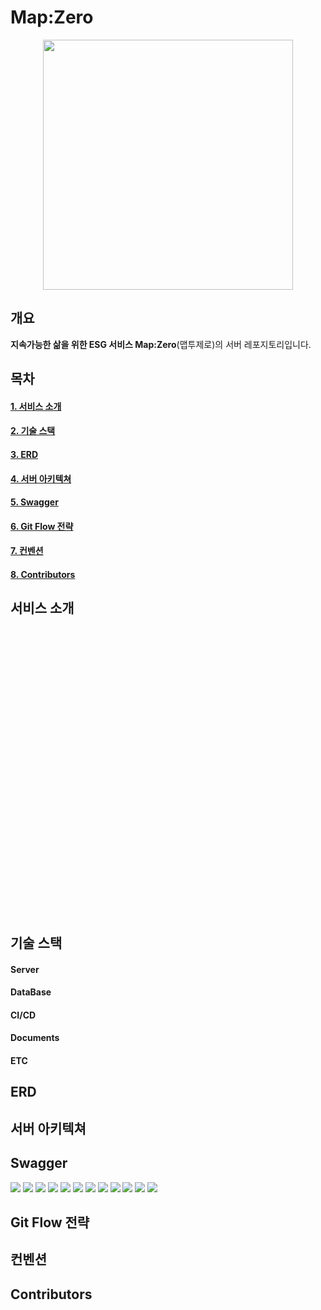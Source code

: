 # Map:Zero
<p align="center" ><img src= "https://github.com/team-ecolink/map2zero-backend/assets/85255237/f18c41b4-8b16-42de-91ec-0f769df2b1ed" width="400"/></p>

## 개요
**지속가능한 삶을 위한 ESG 서비스 Map:Zero**(맵투제로)의 서버 레포지토리입니다.

## 목차
#### [1. 서비스 소개](#서비스-소개)
#### [2. 기술 스택](#기술-스택)
#### [3. ERD](#erd)
#### [4. 서버 아키텍쳐](#서버-아키텍쳐)
#### [5. Swagger](#swagger)
#### [6. Git Flow 전략](#git-flow-전략)
#### [7. 컨벤션](#컨벤션)
#### [8. Contributors](#contributors)

## 서비스 소개
<!-- 담당: 최이주 -->

<br>
<br>
<br>
<br>
<br>
<br>
<br>
<br>
<br>
<br>
<br>
<br>
<br>
<br>
<br>
<br>
<br>
<br>
<br>
<br>
<br>
<br>
<br>
<br>
<br>
<br>
<br>

<!-- 담당: 최이주 -->
## 기술 스택
<!-- 담당: 이준표 -->

#### Server

#### DataBase

#### CI/CD

#### Documents

#### ETC



<!-- 담당: 이준표 -->
## ERD
<!-- 담당: 이현희 -->





<!-- 담당: 이현희 -->
## 서버 아키텍쳐
<!-- 담당: 이준표 -->







<!-- 담당: 이준표 -->
## Swagger
<!-- 담당: 성유진 -->
<img src = "https://github.com/team-ecolink/map2zero-backend/assets/88930580/e76d43cb-ee2b-438a-9a6a-164107deba68" />
<img src = "https://github.com/team-ecolink/map2zero-backend/assets/88930580/c9032d0b-80dd-46c8-ae86-2e90cd904f5f" />
<img src = "https://github.com/team-ecolink/map2zero-backend/assets/88930580/600c7111-8e78-460a-87ab-3d6ca557e6b5" />
<img src = "https://github.com/team-ecolink/map2zero-backend/assets/88930580/8ba03626-03b5-4ce3-9bc2-2f5162d1d95d" />
<img src = "https://github.com/team-ecolink/map2zero-backend/assets/88930580/1545898f-7e14-45e1-8edb-cce60467a3dc" />
<img src = "https://github.com/team-ecolink/map2zero-backend/assets/88930580/72a3f729-38f0-401c-a4d1-de4e661da795" />
<img src = "https://github.com/team-ecolink/map2zero-backend/assets/88930580/91ed3635-e4ee-4314-bc67-e5ac9fe92bff" />
<img src = "https://github.com/team-ecolink/map2zero-backend/assets/88930580/14e00604-070f-4b05-94cd-4848ee92803e" />
<img src = "https://github.com/team-ecolink/map2zero-backend/assets/88930580/ef215f4d-4d25-445a-b783-86b93ddfd5e7" />
<img src = "https://github.com/team-ecolink/map2zero-backend/assets/88930580/c3b9c68d-91fe-490b-878a-566c0e566410" />
<img src = "https://github.com/team-ecolink/map2zero-backend/assets/88930580/eb4193ce-888b-443b-a9c3-57f681fc9519" />
<img src = "https://github.com/team-ecolink/map2zero-backend/assets/88930580/955a25e9-7bb6-4367-9f9e-3bb23ac2857e" />

<!-- 담당: 성유진 -->
## Git Flow 전략
<!-- 담당: 성유진 -->





<!-- 담당: 성유진 -->
## 컨벤션
<!-- 담당: 최이주 -->




<!-- 담당: 최이주 -->
## Contributors
<!-- 담당: 이현희 -->





<!-- 담당: 이현희 -->
